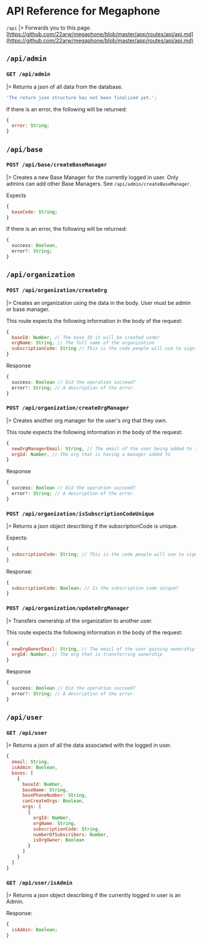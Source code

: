 # API Reference for Megaphone

`/api`
|> Forwards you to this page. [https://github.com/22arw/megaphone/blob/master/app/routes/api/api.md](https://github.com/22arw/megaphone/blob/master/app/routes/api/api.md)

## `/api/admin`

### `GET /api/admin`

|> Returns a json of all data from the database.

```javascript
'The return json structure has not been finalized yet.';
```

If there is an error, the following will be returned:

```javascript
{
  error: String;
}
```

## `/api/base`

### `POST /api/base/createBaseManager`

|> Creates a new Base Manager for the currently logged in user. Only admins can add other Base Managers. See `/api/admin/createBaseManager`.

Expects

```javascript
{
  baseCode: String;
}
```

If there is an error, the following will be returned:

```typescript
{
  success: Boolean,
  error?: String;
}
```

## `/api/organization`

### `POST /api/organization/createOrg`

|> Creates an organization using the data in the body. User must be admin or base manager.

This route expects the following information in the body of the request:

```javascript
{
  baseId: Number, // The base ID it will be created under
  orgName: String, // The full name of the organization
  subscriptionCode: String // This is the code people will use to sign up for the organization.
}
```

Response

```typescript
{
  success: Boolean // Did the operation succeed?
  error?: String; // A description of the error.
}
```

### `POST /api/organization/createOrgManager`

|> Creates another org manager for the user's org that they own.

This route expects the following information in the body of the request:

```javascript
{
  newOrgManagerEmail: String, // The email of the user being added to the org
  orgId: Number, // The org that is having a manager added to
}
```

Response

```typescript
{
  success: Boolean // Did the operation succeed?
  error?: String; // A description of the error.
}
```

### `POST /api/organization/isSubscriptionCodeUnique`

|> Returns a json object describing if the subscriptionCode is unique.

Expects:

```javascript
{
  subscriptionCode: String; // This is the code people will use to sign up for the organization.
}
```

Response:

```javascript
{
  subscriptionCode: Boolean; // Is the subscription code unique?
}
```

### `POST /api/organization/updateOrgManager`

|> Transfers ownership of the organization to another user.

This route expects the following information in the body of the request:

```javascript
{
  newOrgOwnerEmail: String, // The email of the user gaining ownership
  orgId: Number, // The org that is transferring ownership
}
```

Response

```typescript
{
  success: Boolean // Did the operation succeed?
  error?: String; // A description of the error.
}
```

## `/api/user`

### `GET /api/user`

|> Returns a json of all the data associated with the logged in user.

```javascript
{
  email: String,
  isAdmin: Boolean,
  bases: [
    {
      baseId: Number,
      baseName: String,
      basePhoneNumber: String,
      canCreateOrgs: Boolean,
      orgs: [
        {
          orgId: Number,
          orgName: String,
          subscriptionCode: String,
          numberOfSubscribers: Number,
          isOrgOwner: Boolean
        }
      ]
    }
  ]
}
```

### `GET /api/user/isAdmin`

|> Returns a json object describing if the currently logged in user is an Admin.

Response:

```javascript
{
  isAdmin: Boolean;
}
```
